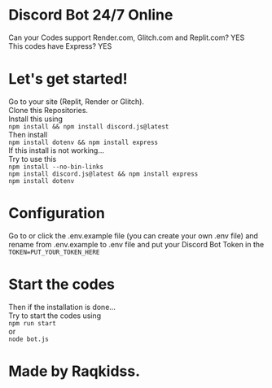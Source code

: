 # Discord Bot 24/7 Online

Can your Codes support Render.com, Glitch.com and Replit.com? YES<br>
This codes have Express? YES<br>

# Let's get started!

Go to your site (Replit, Render or Glitch).<br>
Clone this Repositories.<br>
Install this using<br>
```npm install && npm install discord.js@latest```<br>
Then install<br>
```npm install dotenv && npm install express```<br>
If this install is not working...<br>
Try to use this<br>
```npm install --no-bin-links```<br>
```npm install discord.js@latest && npm install express```<br>
```npm install dotenv```<br>

# Configuration

Go to or click the .env.example file (you can create your own .env file) and rename from .env.example to .env file and put your Discord Bot Token in the `TOKEN=PUT_YOUR_TOKEN_HERE`<br>

# Start the codes

Then if the installation is done...<br>
Try to start the codes using<br>
```npm run start```<br>
or<br>
```node bot.js```<br>

# Made by Raqkidss.
